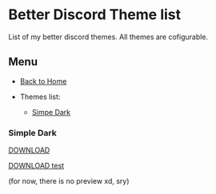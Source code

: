 # Better Discord Theme list

List of my better discord themes. All themes are cofigurable.

## Menu
- [Back to Home](https://kru1ik.github.io)

- Themes list:
  - [Simpe Dark](#simple-dark)

### Simple Dark
[DOWNLOAD](https://kru1ik.github.io/bd-themes/Simple_dark/Simple_dark_kru1ik.theme.css "download")

<a href="https://kru1ik.github.io/bd-themes/Simple_dark/Simple_dark_kru1ik.theme.css" download="huj.css">DOWNLOAD test</a>

(for now, there is no preview xd, sry)


